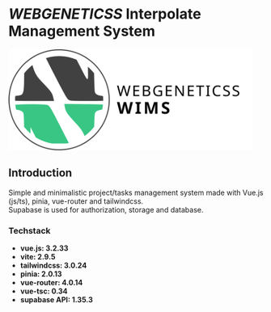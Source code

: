 # *WEBGENETICSS* Interpolate Management System

<img src="https://raw.githubusercontent.com/webgeninc/webgensystem/main/src/assets/systems_circle_text.svg" height="200" >

## Introduction

Simple and minimalistic project/tasks management system made with Vue.js (js/ts), pinia, vue-router and tailwindcss.\
Supabase is used for authorization, storage and database.


### Techstack
* **vue.js: 3.2.33**
* **vite: 2.9.5**
* **tailwindcss: 3.0.24**
* **pinia: 2.0.13**
* **vue-router: 4.0.14**
* **vue-tsc: 0.34**
* **supabase API: 1.35.3**




